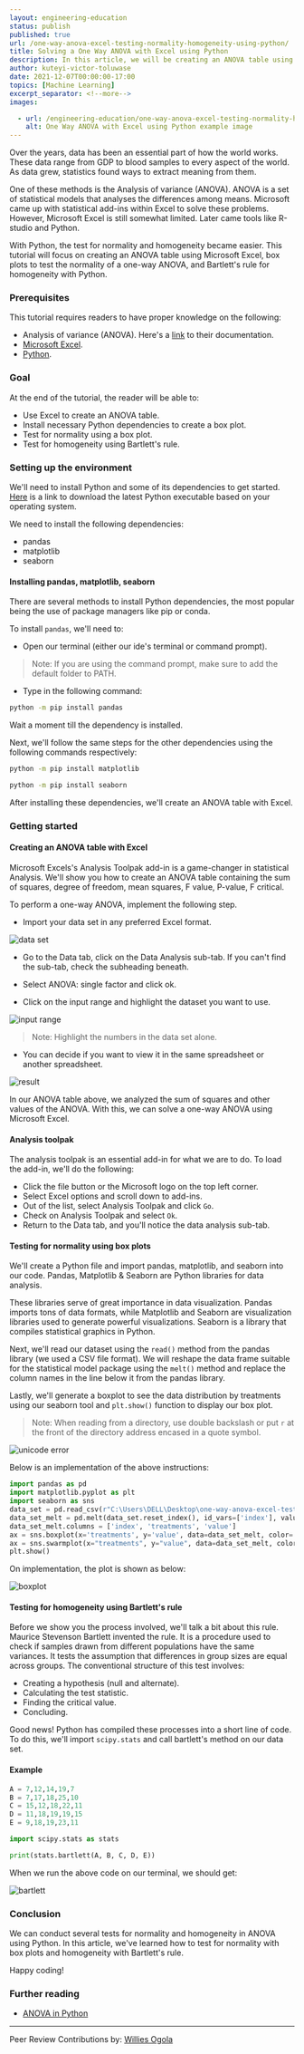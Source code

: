 ```yaml
---
layout: engineering-education
status: publish
published: true
url: /one-way-anova-excel-testing-normality-homogeneity-using-python/
title: Solving a One Way ANOVA with Excel using Python
description: In this article, we will be creating an ANOVA table using Microsoft Excel, box plots to test the normality of a one-way ANOVA, and Bartlett's rule for homogeneity with Python.
author: kuteyi-victor-toluwase
date: 2021-12-07T00:00:00-17:00
topics: [Machine Learning]
excerpt_separator: <!--more-->
images:

  - url: /engineering-education/one-way-anova-excel-testing-normality-homogeneity-using-python/hero.jpg
    alt: One Way ANOVA with Excel using Python example image
---
```

Over the years, data has been an essential part of how the world works. These data range from GDP to blood samples to every aspect of the world. As data grew, statistics found ways to extract meaning from them. 
<!--more-->
One of these methods is the Analysis of variance (ANOVA). ANOVA is a set of statistical models that analyses the differences among means. Microsoft came up with statistical add-ins within Excel to solve these problems. However, Microsoft Excel is still somewhat limited. Later came tools like R-studio and Python. 

With Python, the test for normality and homogeneity became easier. This tutorial will focus on creating an ANOVA table using Microsoft Excel, box plots to test the normality of a one-way ANOVA, and Bartlett's rule for homogeneity with Python.

### Prerequisites
This tutorial requires readers to have proper knowledge on the following:
- Analysis of variance (ANOVA). Here's a [link](https://www.investopedia.com/terms/a/anova.asp) to their documentation.
- [Microsoft Excel](https://www.guru99.com/excel-tutorials.html).
- [Python](https://www.python.org/).

### Goal
At the end of the tutorial, the reader will be able to:
- Use Excel to create an ANOVA table.
- Install necessary Python dependencies to create a box plot.
- Test for normality using a box plot.
- Test for homogeneity using Bartlett's rule.

### Setting up the environment
We'll need to install Python and some of its dependencies to get started. [Here](https://www.python.org/downloads/) is a link to download the latest Python executable based on your operating system. 

We need to install the following dependencies:
- pandas
- matplotlib
- seaborn

#### Installing pandas, matplotlib, seaborn
There are several methods to install Python dependencies, the most popular being the use of package managers like pip or conda. 

To install `pandas`, we'll need to:
- Open our terminal (either our ide's terminal or command prompt).

>Note: If you are using the command prompt, make sure to add the default folder to PATH.

- Type in the following command:
```bash
python -m pip install pandas
```
Wait a moment till the dependency is installed. 

Next, we'll follow the same steps for the other dependencies using the following commands respectively:

```bash
python -m pip install matplotlib
```

```bash
python -m pip install seaborn
```

After installing these dependencies, we'll create an ANOVA table with Excel.

### Getting started
#### Creating an ANOVA table with Excel
Microsoft Excels's Analysis Toolpak add-in is a game-changer in statistical Analysis. We'll show you how to create an ANOVA table containing the sum of squares, degree of freedom, mean squares, F value, P-value, F critical.

To perform a one-way ANOVA, implement the following step.
- Import your data set in any preferred Excel format.

![data set](/engineering-education/one-way-anova-excel-testing-normality-homogeneity-using-python/data-set.jpg)

- Go to the Data tab, click on the Data Analysis sub-tab. If you can't find the sub-tab, check the subheading beneath.

- Select ANOVA: single factor and click ok.
- Click on the input range and highlight the dataset you want to use.

![input range](/engineering-education/one-way-anova-excel-testing-normality-homogeneity-using-python/input-range.jpg)

>Note: Highlight the numbers in the data set alone.

- You can decide if you want to view it in the same spreadsheet or another spreadsheet.

![result](/engineering-education/one-way-anova-excel-testing-normality-homogeneity-using-python/result.jpg)

In our ANOVA table above, we analyzed the sum of squares and other values of the ANOVA. With this, we can solve a one-way ANOVA using Microsoft Excel.

#### Analysis toolpak
The analysis toolpak is an essential add-in for what we are to do. To load the add-in, we'll do the following:
- Click the file button or the Microsoft logo on the top left corner.
- Select Excel options and scroll down to add-ins.
- Out of the list, select Analysis Toolpak and click `Go`.
- Check on Analysis Toolpak and select `Ok`.
- Return to the Data tab, and you'll notice the data analysis sub-tab.

#### Testing for normality using box plots
We'll create a Python file and import pandas, matplotlib, and seaborn into our code. Pandas, Matplotlib & Seaborn are Python libraries for data analysis. 

These libraries serve of great importance in data visualization. Pandas imports tons of data formats, while Matplotlib and Seaborn are visualization libraries used to generate powerful visualizations. Seaborn is a library that compiles statistical graphics in Python.

Next, we'll read our dataset using the `read()` method from the pandas library (we used a CSV file format). We will reshape the data frame suitable for the statistical model package using the `melt()` method and replace the column names in the line below it from the pandas library. 

Lastly, we'll generate a boxplot to see the data distribution by treatments using our seaborn tool and `plt.show()` function to display our box plot.

>Note: When reading from a directory, use double backslash or put `r` at the front of the directory address encased in a quote symbol.

![unicode error](/engineering-education/one-way-anova-excel-testing-normality-homogeneity-using-python/unicode-error.jpg)

Below is an implementation of the above instructions:

```python
import pandas as pd
import matplotlib.pyplot as plt
import seaborn as sns
data_set = pd.read_csv(r"C:\Users\DELL\Desktop\one-way-anova-excel-testing-normality-homogeneity-using-python\assignments.csv")
data_set_melt = pd.melt(data_set.reset_index(), id_vars=['index'], value_vars=['A', 'B', 'C', 'D', 'E'])
data_set_melt.columns = ['index', 'treatments', 'value']
ax = sns.boxplot(x='treatments', y='value', data=data_set_melt, color='#99c2a2')
ax = sns.swarmplot(x="treatments", y="value", data=data_set_melt, color='#7d0013')
plt.show()
```
On implementation, the plot is shown as below:

![boxplot](/engineering-education/one-way-anova-excel-testing-normality-homogeneity-using-python/boxplot.jpg)

#### Testing for homogeneity using Bartlett's rule
Before we show you the process involved, we'll talk a bit about this rule. Maurice Stevenson Bartlett invented the rule. It is a procedure used to check if samples drawn from different populations have the same variances. It tests the assumption that differences in group sizes are equal across groups. The conventional structure of this test involves:
- Creating a hypothesis (null and alternate).
- Calculating the test statistic.
- Finding the critical value.
- Concluding.

Good news! Python has compiled these processes into a short line of code. To do this, we'll import `scipy.stats` and call bartlett's method on our data set.

#### Example

```python
A = 7,12,14,19,7
B = 7,17,18,25,10
C = 15,12,18,22,11
D = 11,18,19,19,15
E = 9,18,19,23,11

import scipy.stats as stats 

print(stats.bartlett(A, B, C, D, E))
```

When we run the above code on our terminal, we should get:

![bartlett](/engineering-education/one-way-anova-excel-testing-normality-homogeneity-using-python/bartlett.jpg)

### Conclusion
We can conduct several tests for normality and homogeneity in ANOVA using Python. In this article, we've learned how to test for normality with box plots and homogeneity with Bartlett's rule. 

Happy coding!

### Further reading
- [ANOVA in Python](https://www.marsja.se/four-ways-to-conduct-one-way-anovas-using-python/)

---
Peer Review Contributions by: [Willies Ogola](/engineering-education/authors/willies-ogola/)
